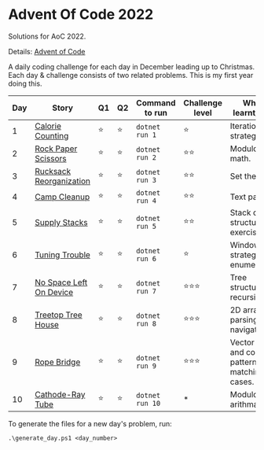 ﻿# Advent Of Code 2022

Solutions for AoC 2022.

Details: [Advent of Code](https://adventofcode.com/2022/about)

A daily coding challenge for each day in December leading up to Christmas. Each day & challenge consists of two related problems.
This is my first year doing this.

| Day | Story | Q1 | Q2 | Command to run | Challenge level | What I learnt/used
| --- | --- | --- | --- | --- | --- | --- |
| 1 | [Calorie Counting](https://adventofcode.com/2022/day/1) | ⭐ | ⭐ | `dotnet run 1` | ⭐ | Iteration strategies.
| 2 | [Rock Paper Scissors](https://adventofcode.com/2022/day/2) | ⭐ | ⭐ | `dotnet run 2` | ⭐⭐ | Modulo math.
| 3 | [Rucksack Reorganization](https://adventofcode.com/2022/day/3) | ⭐ | ⭐ | `dotnet run 3` | ⭐⭐ | Set theory.
| 4 | [Camp Cleanup](https://adventofcode.com/2022/day/4) | ⭐ | ⭐ | `dotnet run 4` | ⭐⭐ | Text parsing.
| 5 | [Supply Stacks](https://adventofcode.com/2022/day/5) | ⭐ | ⭐ | `dotnet run 5`| ⭐⭐ | Stack data structure exercise.
| 6 | [Tuning Trouble](https://adventofcode.com/2022/day/6) | ⭐ | ⭐ | `dotnet run 6` | ⭐ | Windowing strategies for enumerables.
| 7 | [No Space Left On Device](https://adventofcode.com/2022/day/7) | ⭐ | ⭐ | `dotnet run 7` | ⭐⭐⭐ | Tree structure and recursion.
| 8 | [Treetop Tree House](https://adventofcode.com/2022/day/8) | ⭐ | ⭐ | `dotnet run 8` | ⭐⭐⭐ | 2D array parsing & navigation.
| 9 | [Rope Bridge](https://adventofcode.com/2022/day/9) | ⭐ | ⭐ | `dotnet run 9` | ⭐⭐⭐ | Vector logic and complex pattern matching use cases.
| 10 | [Cathode-Ray Tube](https://adventofcode.com/2022/day/10) | ⭐ | ⭐ | `dotnet run 10` | * | Modulo arithmatic.

To generate the files for a new day's problem, run:

`.\generate_day.ps1 <day_number>`
